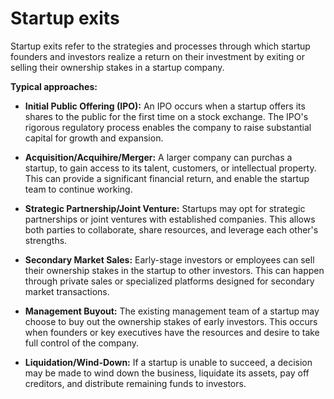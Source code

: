 # Startup exits

Startup exits refer to the strategies and processes through which startup founders and investors realize a return on their investment by exiting or selling their ownership stakes in a startup company.

**Typical approaches:**

* **Initial Public Offering (IPO):** An IPO occurs when a startup offers its shares to the public for the first time on a stock exchange. The IPO's rigorous regulatory process enables the company to raise substantial capital for growth and expansion.

* **Acquisition/Acquihire/Merger:** A larger company can purchas a startup, to gain access to its talent, customers, or intellectual property. This can provide a significant financial return, and enable the startup team to continue working.

* **Strategic Partnership/Joint Venture:** Startups may opt for strategic partnerships or joint ventures with established companies. This allows both parties to collaborate, share resources, and leverage each other's strengths.

* **Secondary Market Sales:** Early-stage investors or employees can sell their ownership stakes in the startup to other investors. This can happen through private sales or specialized platforms designed for secondary market transactions.

* **Management Buyout:** The existing management team of a startup may choose to buy out the ownership stakes of early investors. This occurs when founders or key executives have the resources and desire to take full control of the company.

* **Liquidation/Wind-Down:** If a startup is unable to succeed, a decision may be made to wind down the business, liquidate its assets, pay off creditors, and distribute remaining funds to investors.
